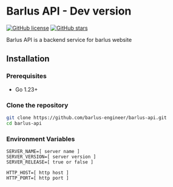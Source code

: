 # Barlus API - Dev version

[![GitHub license](https://img.shields.io/github/license/barlus-engineer/barlus-api)](https://github.com/barlus-engineer/barlus-api/blob/main/LICENSE)
[![GitHub stars](https://img.shields.io/github/stars/barlus-engineer/barlus-api)](https://github.com/barlus-engineer/barlus-api/stargazers)

Barlus API is a backend service for barlus website

## Installation

### Prerequisites
- Go 1.23+

### Clone the repository
```sh
git clone https://github.com/barlus-engineer/barlus-api.git
cd barlus-api
```

### Environment Variables
```
SERVER_NAME=[ server name ]
SERVER_VERSION=[ server version ]
SERVER_RELEASE=[ true or false ]

HTTP_HOST=[ http host ]
HTTP_PORT=[ http port ]
```